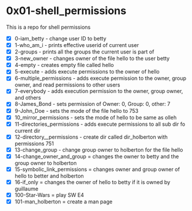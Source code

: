 # 0x01-shell_permissions
This is a repo for shell permissions
- [x] 0-iam_betty - change user ID to betty
- [x] 1-who_am_i - prints effective userid of current user
- [x] 2-groups - prints all the groups the current user is part of
- [x] 3-new_owner - changes owner of the file hello to the user betty
- [x] 4-empty - creates empty file called hello
- [x] 5-execute - adds execute permissions to the owner of hello
- [x] 6-multiple_permissions - adds execute permission to the owner, group owner, and read permissions to other users
- [x] 7-everybody - adds execution permission to the owner, group owner, and others
- [x] 8-James_Bond - sets permission of Owner: 0, Group: 0, other: 7
- [x] 9-John_Doe - sets the mode of the file hello to 753
- [x] 10_mirror_permissions - sets the mode of hello to be same as olleh
- [x] 11-directories_permissions - adds execute permissions to all sub dir fo current dir
- [x] 12-directory__permissions - create dir called dir_holberton with permissions 751
- [x] 13-change_group - change group owner to holberton for the file hello
- [x] 14-change_owner_and_group = changes the owner to betty and the group owner to holberton
- [x] 15-symbolic_link_permissions = changes owner and group owner of hello to better and holberton
- [x] 16-if_only = changes the owner of hello to betty if it is owned by guillaume
- [x] 100-Star-Wars = play SW E4
- [x] 101-man_holberton = create a man page
